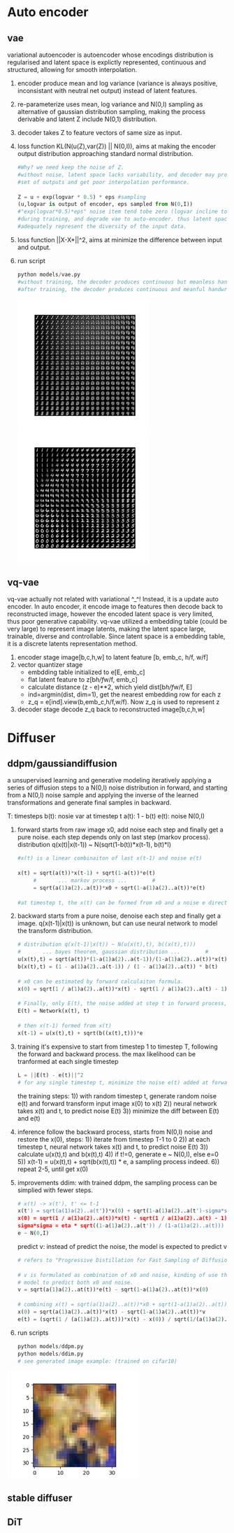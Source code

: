 
# Auto encoder
## vae
variational autoencoder is autoencoder whose encodings distribution is regularised and latent 
space is explictly represented, continuous and structured, allowing for smooth interpolation. 
1) encoder produce mean and log variance (variance is always positive, inconsistant with 
   neutral net output) instead of latent features.
2) re-parameterize uses mean, log variance and N(0,I) sampling as alternative of gaussian 
   distribution sampling, making the process derivable and latent Z include N(0,1) distribution.
3) decoder takes Z to feature vectors of same size as input. 
4) loss function KL(N(u(Z),var(Z)) || N(0,I)), aims at making the encoder output distribution 
   approaching standard normal distribution.
	```python
	#Why? we need keep the noise of Z. 
	#without noise, latent space lacks variability, and decoder may produce only a limited 
   	#set of outputs and get poor interpolation performance. 
   	
	Z = u + exp(logvar * 0.5) * eps #sampling
	(u,logvar is output of encoder, eps sampled from N(0,I)) 
   	#"exp(logvar*0.5)*eps" noise item tend tobe zero (logvar incline to negative infinity) 
   	#during training, and degrade vae to auto-encoder. thus latent space representations can't 
   	#adequately represent the diversity of the input data.
	```
6) loss function ||X-X*||^2, aims at minimize the difference between input and output.

7) run script
	```python
	python models/vae.py
   	#without training, the decoder produces continuous but meanless handwrite figures.
   	#after training, the decoder produces continuous and meanful handwrite figures.
 	```
    <img src="../assets/vae_chaos.png" width="300" /> <img src="../assets/vae_trained.png" width="300" /> 


## vq-vae
vq-vae actually not related with variational ^_^! Instead, it is a update auto encoder. 
In auto encoder, it encode image to features then decode back to reconstructed image, however the encoded
latent space is very limited, thus poor generative capability. vq-vae utilized a embedding table (could be 
very large) to represent image latents, making the latent space large, trainable, diverse and controllable.
Since latent space is a embedding table, it is a discrete latents representation method.
1) encoder stage
	image[b,c,h,w] to latent feature [b, emb_c, h/f, w/f]
2) vector quantizer stage
	- embdding table initialized to e[E, emb_c]
	- flat latent feature to z[b*h/f*w/f, emb_c]
	- calculate distance (z - e)**2, which yield dist[b*h/f*w/f, E]
	- ind=argmin(dist, dim=1), get the nearest embedding row for each z
	- z_q = e[ind].view(b,emb_c,h/f,w/f). Now z_q is used to represent z
3) decoder stage
   decode z_q back to reconstructed image[b,c,h,w]







# Diffuser
## ddpm/gaussiandiffusion
a unsupervised learning and generative modeling iteratively applying a series of diffusion 
steps to a N(0,I) noise distribution in forward, and starting from a N(0,I) noise sample and 
applying the inverse of the learned transformations and generate final samples in backward.

T: timesteps
b(t): nosie var at timestep t
a(t): 1 - b(t)
e(t): noise N(0,I)

1) forward
	starts from raw image x0, add noise each step and finally get a pure noise.
	each step depends only on last step (markov process).
	distribution q(x(t)|x(t-1)) ~ N(sqrt(1-b(t))*x(t-1), b(t)*I)
	
	```python
	#x(t) is a linear combinaiton of last x(t-1) and noise e(t)

	x(t) = sqrt(a(t))*x(t-1) + sqrt(1-a(t))*e(t)
     	 #       ... markov process ...        #
	 	 = sqrt(a(1)a(2)..a(t))*x0 + sqrt(1-a(1)a(2)..a(t))*e(t)
	
	#at timestep t, the x(t) can be formed from x0 and a noise e directly.
	```
2) backward
	starts from a pure noise, denoise each step and finally get a image.
	q(x(t-1)|x(t)) is unknown, but can use neural network to model the transform distribution.
	```python
	# distribution q(x(t-1)|x(t)) ~ N(u(x(t),t), b((x(t),t)))
	#       ... bayes theorem, gaussian distribution ...        #
	u(x(t),t) = sqrt(a(t))*(1-a(1)a(2)..a(t-1))/(1-a(1)a(2)..a(t))*x(t) + sqrt(a(1)a(2)..a(t-1))/(1-a(1)a(2)..a(t))*b(t)*x(0)
	b(x(t),t) = (1 - a(1)a(2)..a(t-1)) / (1 - a(1)a(2)..a(t)) * b(t)

	# x0 can be estimated by forward calculaiton formula.
	x(0) = sqrt(1 / a(1)a(2)..a(t))*x(t) - sqrt(1 / a(1)a(2)..a(t) - 1)*E(t)

	# Finally, only E(t), the noise added at step t in forward process, is unknown. Predict it by network!
	E(t) = Network(x(t), t)

	# then x(t-1) formed from x(t)
	x(t-1) = u(x(t),t) + sqrt(b((x(t),t)))*e
	```
3) training 
	it's expensive to start from timestep 1 to timestep T, following the forward and backward process.
	the max likelihood can be tranformed at each single timestep
	```python
	L = ||E(t) - e(t)||^2
	# for any single timestep t, minimize the noise e(t) added at forward and E(t) predicted at backward.
	```
	the training steps: 
	1)) with random timestep t, generate random noise e(t) and forward transform input image x(0) to x(t)
	2)) neural network takes x(t) and t, to predict noise E(t)
	3)) minimize the diff between E(t) and e(t)
4) inference
	follow the backward process, starts from N(0,I) noise and restore the x(0), steps:
	1)) iterate from timestep T-1 to 0
	2)) at each timestep t, neural network takes x(t) and t, to predict noise E(t)
	3)) calculate u(x(t),t) and b(x(t),t)
	4)) if t!=0, generate e ~ N(0,I), else e=0
	5)) x(t-1) = u(x(t),t) + sqrt(b(x(t),t)) * e, a sampling process indeed.
	6)) repeat 2-5, until get x(0)
5) improvements
	ddim:
	with trained ddpm, the sampling process can be simplied with fewer steps.
	```python
	# x(t) -> x(t'), t' <= t-1
	x(t') = sqrt(a(1)a(2)..a(t'))*x(0) + sqrt(1-a(1)a(2)..a(t')-sigma*sigma)*E(t)+sigma*e
	x(0) = sqrt(1 / a(1)a(2)..a(t))*x(t) - sqrt(1 / a(1)a(2)..a(t) - 1)*E(t)
	sigma*sigma = eta * sqrt((1-a(1)a(2)..a(t')) / (1-a(1)a(2)..a(t))) * sqrt(1 - (1-a(1)a(2)..a(t))/a(1)a(2)..a(t'))
	e ~ N(0,I)
	```


	predict v: 
	instead of predict the noise, the model is expected to predict v
	```python
	# refers to "Progressive Distillation for Fast Sampling of Diffusion Models"

	# v is formulated as combination of x0 and noise, kinding of use the 
    # model to predict both x0 and noise.
	v = sqrt(a(1)a(2)..at(t))*e(t) - sqrt(1-a(1)a(2)..at(t))*x(0)

	# combining x(t) = sqrt(a(1)a(2)..a(t))*x0 + sqrt(1-a(1)a(2)..a(t))*e(t), predict x(0):
	x(0) = sqrt(a(1)a(2)..a(t))*x(t) - sqrt(1-a(1)a(2)..at(t))*v
	e(t) = (sqrt(1 / (a(1)a(2)..a(t)))*x(t) - x(0)) / sqrt(1/(a(1)a(2)..a(t)) - 1)
	```
6) run scripts
	```python
	python models/ddpm.py
	python models/ddim.py
	# see generated image example: (trained on cifar10)
 	```
<img src="../assets/ddpm_dog.png" width="300" /> 

## stable diffuser


## DiT
